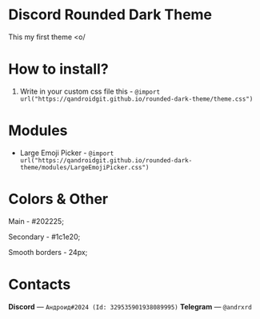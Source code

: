 # Discord Rounded Dark Theme
This my first theme <o/

# How to install?

1) Write in your custom css file this - `@import url("https://qandroidgit.github.io/rounded-dark-theme/theme.css")`


# Modules
- Large Emoji Picker - `@import url("https://qandroidgit.github.io/rounded-dark-theme/modules/LargeEmojiPicker.css")`

# Colors & Other

Main - #202225;

Secondary - #1c1e20;

Smooth borders - 24px;


# Contacts

**Discord** — `Андроид#2024 (Id: 329535901938089995)`
**Telegram** — `@andrxrd`


